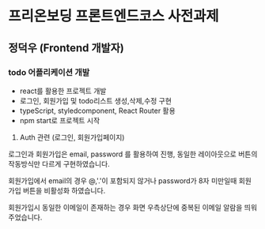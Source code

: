 # 프리온보딩 프론트엔드코스 사전과제

## 정덕우 (Frontend 개발자)

### todo 어플리케이션 개발

- react를 활용한 프로젝트 개발
- 로그인, 회원가입 및 todo리스트 생성,삭제,수정 구현
- typeScript, styledcomponent, React Router 활용
- npm start로 프로젝트 시작


1. Auth 관련 (로그인, 회원가입페이지)

[](https://user-images.githubusercontent.com/97271725/185526637-2bdd7aa7-a057-482e-882c-391326b9e28b.mov)

로그인과 회원가입은 email, password 를 활용하여 진행, 동일한 레이아웃으로 버튼의 작동방식만 다르게 구현하였습니다.

회원가입에서 email의 경우 @,'.'이 포함되지 않거나 password가 8자 미만일때 회원가입 버튼을 비활성화 하였습니다.

회원가입시 동일한 이메일이 존재하는 경우 화면 우측상단에 중복된 이메일 알람을 띄워주었습니다.


